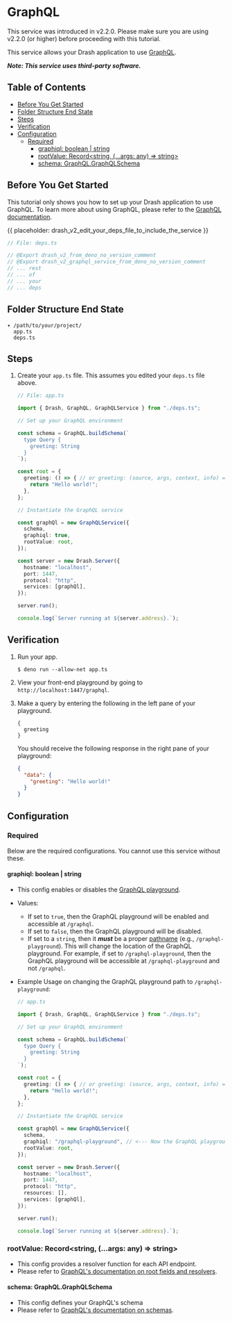 # GraphQL

This service was introduced in v2.2.0. Please make sure you are using v2.2.0 (or
higher) before proceeding with this tutorial.

This service allows your Drash application to use
[GraphQL](https://graphql.org/).

_**Note: This service uses third-party software.**_

## Table of Contents

- [Before You Get Started](#before-you-get-started)
- [Folder Structure End State](#folder-structure-end-state)
- [Steps](#steps)
- [Verification](#verification)
- [Configuration](#configuration)
  - [Required](#required)
    - [graphiql: boolean | string](#graphiql-boolean-string)
    - [rootValue: Record<string, (...args: any) => string>](#rootvalue-record-string-args-any-string)
    - [schema: GraphQL.GraphQLSchema](#schema-graphql-graphqlschema)

## Before You Get Started

This tutorial only shows you how to set up your Drash application to use
GraphQL. To learn more about using GraphQL, please refer to the
[GraphQL documentation](https://graphql.org/).

{{ placeholder: drash_v2_edit_your_deps_file_to_include_the_service }}

```typescript
// File: deps.ts

// @Export drash_v2_from_deno_no_version_comment
// @Export drash_v2_graphql_service_from_deno_no_version_comment
// ... rest
// ... of
// ... your
// ... deps
```

## Folder Structure End State

```text
▾ /path/to/your/project/
  app.ts
  deps.ts
```

## Steps

1. Create your `app.ts` file. This assumes you edited your `deps.ts` file above.

   ```typescript
   // File: app.ts

   import { Drash, GraphQL, GraphQLService } from "./deps.ts";

   // Set up your GraphQL environment

   const schema = GraphQL.buildSchema(`
     type Query {
       greeting: String
     }
   `);

   const root = {
     greeting: () => { // or greeting: (source, args, context, info) => {
       return "Hello world!";
     },
   };

   // Instantiate the GraphQL service

   const graphQl = new GraphQLService({
     schema,
     graphiql: true,
     rootValue: root,
   });

   const server = new Drash.Server({
     hostname: "localhost",
     port: 1447,
     protocol: "http",
     services: [graphQl],
   });

   server.run();

   console.log(`Server running at ${server.address}.`);
   ```

## Verification

1. Run your app.

   ```shell
   $ deno run --allow-net app.ts
   ```

1. View your front-end playground by going to `http://localhost:1447/graphql`.

1. Make a query by entering the following in the left pane of your playground.

   ```text
   {
     greeting
   }
   ```

   You should receive the following response in the right pane of your
   playground:

   ```json
   {
     "data": {
       "greeting": "Hello world!"
     }
   }
   ```

## Configuration

### Required

Below are the required configurations. You cannot use this service without
these.

#### graphiql: boolean | string

- This config enables or disables the
  [GraphQL playground](https://github.com/graphql/graphql-playground).
- Values:
  - If set to `true`, then the GraphQL playground will be enabled and accessible
    at `/graphql`.
  - If set to `false`, then the GraphQL playground will be disabled.
  - If set to a `string`, then it _**must**_ be a proper
    [pathname](https://developer.mozilla.org/en-US/docs/Web/API/URL/pathname)
    (e.g., `/graphql-playground`). This will change the location of the GraphQL
    playground. For example, if set to `/graphql-playground`, then the GraphQL
    playground will be accessible at `/graphql-playground` and not `/graphql`.
- Example Usage on changing the GraphQL playground path to
  `/graphql-playground`:

  ```typescript
  // app.ts

  import { Drash, GraphQL, GraphQLService } from "./deps.ts";

  // Set up your GraphQL environment

  const schema = GraphQL.buildSchema(`
    type Query {
      greeting: String
    }
  `);

  const root = {
    greeting: () => { // or greeting: (source, args, context, info) => {
      return "Hello world!";
    },
  };

  // Instantiate the GraphQL service

  const graphQl = new GraphQLService({
    schema,
    graphiql: "/graphql-playground", // <--- Now the GraphQL playground will be accessible at http://localhost:1447/graphql-playground and not http://localhost:1447/graphql
    rootValue: root,
  });

  const server = new Drash.Server({
    hostname: "localhost",
    port: 1447,
    protocol: "http",
    resources: [],
    services: [graphQl],
  });

  server.run();

  console.log(`Server running at ${server.address}.`);
  ```

### rootValue: Record<string, (...args: any) => string>

- This config provides a resolver function for each API endpoint.
- Please refer to
  [GraphQL's documentation on root fields and resolvers](https://graphql.org/learn/execution/#root-fields-resolvers).

#### schema: GraphQL.GraphQLSchema

- This config defines your GraphQL's schema
- Please refer to
  [GraphQL's documentation on schemas](https://graphql.org/learn/schema/).
